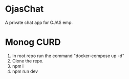 # OjasChat
A private chat app for OJAS emp.

# Monog CURD

1. In root repo run the command  "docker-compose up -d"
2. Clone the repo.
2. npm i
3. npm run dev
